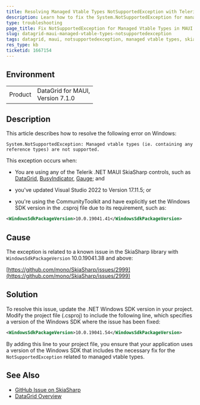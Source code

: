 ```yaml
---
title: Resolving Managed Vtable Types NotSupportedException with Telerik .NET MAUI SkiaSharp controls on Windows
description: Learn how to fix the System.NotSupportedException for managed vtable types in DataGrid for MAUI and other Skia controls by updating the .NET Windows SDK version.
type: troubleshooting
page_title: Fix NotSupportedException for Managed Vtable Types in MAUI DataGrid, BusyIndicator, Gauge and the other Telerik MAUI SkiaSharp controls
slug: datagrid-maui-managed-vtable-types-notsupportedexception
tags: datagrid, maui, notsupportedexception, managed vtable types, skiaSharp
res_type: kb
ticketid: 1667154
---
```


## Environment

<table>
<tbody>
<tr>
<td>Product</td>
<td>DataGrid for MAUI, <br />
Version 7.1.0</td>
</tr>
</tbody>
</table>

## Description

This article describes how to resolve the following error on Windows: 

```
System.NotSupportedException: Managed vtable types (ie. containing any reference types) are not supported.
```

This exception occurs when:
 * You are using any of the Telerik .NET MAUI SkiaSharp controls, such as [DataGrid](https://docs.telerik.com/devtools/maui/controls/datagrid/overview), [BusyIndicator](https://docs.telerik.com/devtools/maui/controls/busyindicator/overview), [Gauge](https://docs.telerik.com/devtools/maui/controls/gauge/overview); and

*  you've updated Visual Studio 2022 to Version 17.11.5; or
*  you're using the CommunityToolkit and have explicitly set the Windows SDK version in the .csproj file due to its requirement, such as:

```XML
<WindowsSdkPackageVersion>10.0.19041.41</WindowsSdkPackageVersion>
```

## Cause
The exception is related to a known issue in the SkiaSharp library with `WindowsSdkPackageVersion` 10.0.19041.38 and above:

[https://github.com/mono/SkiaSharp/issues/2999](https://github.com/mono/SkiaSharp/issues/2999)

## Solution
To resolve this issue, update the .NET Windows SDK version in your project. Modify the project file (.csproj) to include the following line, which specifies a version of the Windows SDK where the issue has been fixed:

```XML
<WindowsSdkPackageVersion>10.0.19041.54</WindowsSdkPackageVersion>
```

By adding this line to your project file, you ensure that your application uses a version of the Windows SDK that includes the necessary fix for the `NotSupportedException` related to managed vtable types.

## See Also

- [GitHub Issue on SkiaSharp](https://github.com/mono/SkiaSharp/issues/2999)
- [DataGrid Overview](https://docs.telerik.com/devtools/maui/controls/datagrid/overview)
